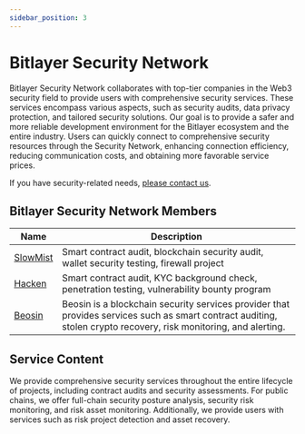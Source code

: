 ```yaml
---
sidebar_position: 3
---
```


# Bitlayer Security Network

Bitlayer Security Network collaborates with top-tier companies in the Web3 security field to provide users with comprehensive security services. These services encompass various aspects, such as security audits, data privacy protection, and tailored security solutions. Our goal is to provide a safer and more reliable development environment for the Bitlayer ecosystem and the entire industry. Users can quickly connect to comprehensive security resources through the Security Network, enhancing connection efficiency, reducing communication costs, and obtaining more favorable service prices.

If you have security-related needs, [please contact us](https://docs.google.com/forms/d/e/1FAIpQLSeaBs4h3ZSWugRyWFpX3cQNPVGNzZ1agHINNpS1I9KROH53bA/viewform?usp=sf_link).

## Bitlayer Security Network Members
| Name | Description | 
|----------|----------|
|[SlowMist](https://cn.slowmist.com/)|Smart contract audit, blockchain security audit, wallet security testing, firewall project|
|[Hacken](https://hacken.io/)|Smart contract audit, KYC background check, penetration testing, vulnerability bounty program|
|[Beosin](https://beosin.com/)|Beosin is a blockchain security services provider that provides services such as smart contract auditing, stolen crypto recovery, risk monitoring, and alerting.|
## Service Content 
We provide comprehensive security services throughout the entire lifecycle of projects, including contract audits and security assessments. For public chains, we offer full-chain security posture analysis, security risk monitoring, and risk asset monitoring. Additionally, we provide users with services such as risk project detection and asset recovery.

 